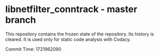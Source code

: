 # libnetfilter_conntrack - master branch

This repository contains the frozen state of the repository.
Its history is cleared. It is used only for static code
analysis with Codacy.

Commit Time: 1721962090